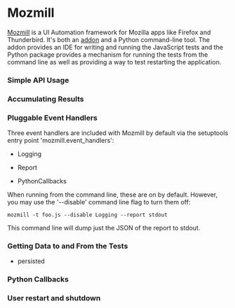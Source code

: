 # Mozmill

[Mozmill](https://developer.mozilla.org/en/Mozmill) is a UI Automation
framework for Mozilla apps like Firefox and Thunderbird. It's both an
[addon](https://addons.mozilla.org/en-US/firefox/addon/9018/) and a
Python command-line tool. The addon provides an IDE for writing and
running the JavaScript tests and the Python package provides a
mechanism for running the tests from the command line as well as
providing a way to test restarting the application. 

### Simple API Usage

### Accumulating Results

### Pluggable Event Handlers

Three event handlers are included with Mozmill by default via
the setuptools entry point 'mozmill.event_handlers':

- Logging

- Report

- PythonCallbacks

When running from the command line, these are on by default.  However,
you may use the '--disable' command line flag to turn them off:

    mozmill -t foo.js --disable Logging --report stdout 

This command line will dump just the JSON of the report to stdout.


### Getting Data to and From the Tests

- persisted

### Python Callbacks

### User restart and shutdown


